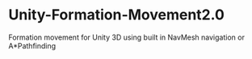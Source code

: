 # Unity-Formation-Movement2.0
Formation movement for Unity 3D using built in NavMesh navigation or A*Pathfinding
